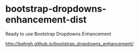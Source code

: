 # bootstrap-dropdowns-enhancement-dist

Ready to use Bootstrap Dropdowns Enhancement

http://behigh.github.io/bootstrap_dropdowns_enhancement/
